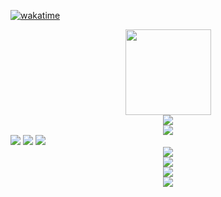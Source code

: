  [![wakatime](https://wakatime.com/badge/user/5dbce6c4-6bcd-4b82-8033-7197fb08236b.svg)](https://wakatime.com/@5dbce6c4-6bcd-4b82-8033-7197fb08236b)
   <div align="center"> <img height="137px" src="https://github-readme-stats.vercel.app/api?username=Luyoung0001&hide_title=true&hide_border=true&show_icons=trueline_height=21&text_color=000&icon_color=000&bg_color=0,ea6161,ffc64d,fffc4d,52fa5a&theme=graywhite" /> </div>
   <div align="center"> <img src="https://github-readme-stats.vercel.app/api/top-langs/?username=Luyoung0001&hide_title=true&hide_border=true&layout=compact&langs_count=6&text_color=000&icon_color=fff&bg_color=0,52fa5a,4dfcff,c64dff&theme=graywhite" /> </div>
   <div align="center"> <img src="https://github-profile-trophy.vercel.app/?username=Luyoung0001" /> </div>
   <span > <img src="https://img.shields.io/badge/-HTML5-E34F26?style=flat-square&logo=html5&logoColor=white" /> <img src="https://img.shields.io/badge/-CSS3-1572B6?style=flat-square&logo=css3" /> <img src="https://img.shields.io/badge/-JavaScript-oringe?style=flat-square&logo=javascript" /> </span>

   <div align="center"> <img src="https://visitor-badge.glitch.me/badge?page_id=Luyoung0001" /> </div>

   <div align="center"> <img src="https://activity-graph.herokuapp.com/graph?username=Luyoung0001&theme=xcode" /> </div>
   <div align="center"> <img src="https://github-readme-streak-stats.herokuapp.com/?user=Luyoung0001" /> </div>

   <div align="center"> <img src="https://stats.justsong.cn/api/csdn?id=m0_73651896"> </div>
  
<!---
Luyoung0001/Luyoung0001 is a ✨ special ✨ repository because its `README.md` (this file) appears on your GitHub profile.
You can click the Preview link to take a look at your changes.
--->
